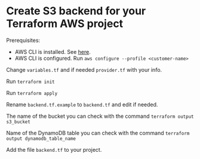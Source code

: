 # Create S3 backend for your Terraform AWS project

Prerequisites:

- AWS CLI is installed. See [here](https://docs.aws.amazon.com/cli/latest/userguide/cli-chap-install.html).
- AWS CLI is configured. Run ```aws configure --profile <customer-name>```

Change ```variables.tf``` and if needed ```provider.tf``` with your info.

Run ```terraform init```

Run ```terraform apply```

Rename ```backend.tf.example``` to ```backend.tf``` and edit if needed.

The name of the bucket you can check with the command ```terraform output s3_bucket```

Name of the DynamoDB table you can check with the command ```terraform output dynamodb_table_name```

Add the file ```backend.tf``` to your project. 
